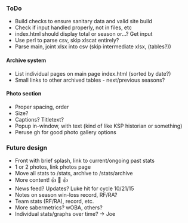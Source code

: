 ### ToDo
- Build checks to ensure sanitary data and valid site build
- Check if input handled properly, not in files, etc
- index.html should display total or season or...?  Get input
- Use perl to parse csv, skip xlscat entirely?
- Parse main, joint xlsx into csv (skip intermediate xlsx, (tables?))
#### Archive system
- List individual pages on main page index.html (sorted by date?)
- Small links to other archived tables - next/previous seasons?
#### Photo section
- Proper spacing, order
- Size?
- Captions?  Titletext?
- Popup in-window, with text (kind of like KSP historian or something)
- Peruse gh for good photo gallery options
### Future design
- Front with brief splash, link to current/ongoing past stats
- 1 or 2 photos, link photos page
- Move all stats to /stats, archive to /stats/archive
- More content! :+1: :100: :+1:
- News feed? Updates?  Luke hit for cycle 10/21/15
- Notes on season win-loss record, RF/RA?
- Team stats (RF/RA), record, etc.
- More sabermetrics?  wOBA, others?
- Individual stats/graphs over time? -> Joe
